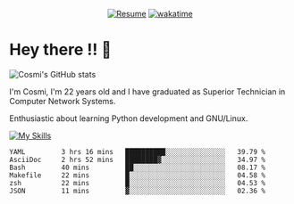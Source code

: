 
<div align="center">

[![Resume](https://img.shields.io/badge/Website-Porfolio-blue)](http://cnicolau.com) 
[![wakatime](https://wakatime.com/badge/user/5e7e21d4-152f-41d6-bf86-d6c288282185.svg)](https://wakatime.com/@5e7e21d4-152f-41d6-bf86-d6c288282185)

</div>

# Hey there !! :wave:

![Cosmi's GitHub stats](https://github-readme-stats.vercel.app/api?username=cosmi310599&show_icons=true&theme=apprentice)

I'm Cosmi, I'm 22 years old and I have graduated as Superior Technician in Computer Network Systems.

Enthusiastic about learning Python development and GNU/Linux.


[![My Skills](https://skillicons.dev/icons?i=ansible,aws,bash,linux,vim,docker,vscode,postgres,py,powershell,wordpress,git,gitlab,stackoverflow,html)](https://skillicons.dev)


<!--START_SECTION:waka-->

```text
YAML         3 hrs 16 mins   ██████████░░░░░░░░░░░░░░░   39.79 %
AsciiDoc     2 hrs 52 mins   ████████▓░░░░░░░░░░░░░░░░   34.97 %
Bash         40 mins         ██░░░░░░░░░░░░░░░░░░░░░░░   08.17 %
Makefile     22 mins         █░░░░░░░░░░░░░░░░░░░░░░░░   04.58 %
zsh          22 mins         █░░░░░░░░░░░░░░░░░░░░░░░░   04.53 %
JSON         11 mins         ▓░░░░░░░░░░░░░░░░░░░░░░░░   02.36 %
```

<!--END_SECTION:waka--> 




